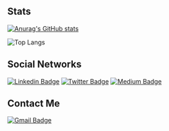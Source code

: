 ## Stats

[![Anurag's GitHub stats](https://github-readme-stats.vercel.app/api?username=roulioo&count_private=true&show_icons=true)](https://github-readme-stats.vercel.app/api?username=roulioo&count_private=true&show_icons=true)

![Top Langs](https://github-readme-stats.vercel.app/api/top-langs/?username=roulioo&layout=compact)

## Social Networks

[![Linkedin Badge](https://img.shields.io/badge/-juliopereira-blue?style=flat-square&logo=Linkedin&logoColor=white&link=https://www.linkedin.com/in/julio-pereira-499a15134/)](https://www.linkedin.com/in/julio-pereira-499a15134/)
[![Twitter Badge](https://img.shields.io/badge/-juliopereira-1D9BF0?style=flat-square&logo=twitter&logoColor=white&link=https://twitter.com/PereiraJulio8)](https://twitter.com/PereiraJulio8)
[![Medium Badge](https://img.shields.io/badge/-@peixotopereirajulio-000000?style=flat-square&labelColor=000000&logo=Medium&link=https://medium.com/@peixotopereirajulio)](https://medium.com/@peixotopereirajulio)

## Contact Me
[![Gmail Badge](https://img.shields.io/badge/-peixotopereirajulio@gmail.com-c14438?style=flat-square&logo=Gmail&logoColor=white&link=mailto:peixotopereirajulio@gmail.com)](mailto:peixotopereirajulio@gmail.com)
